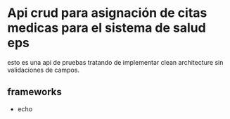 
# Api crud para asignación de citas medicas para el sistema de salud eps 

esto es una api de pruebas tratando de implementar clean architecture sin validaciones de campos.

## frameworks
- echo
